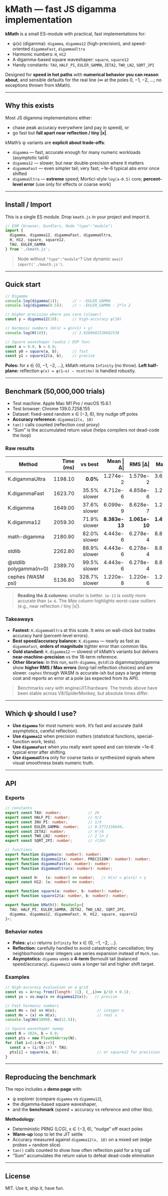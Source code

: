 # kMath — fast JS digamma implementation

**kMath** is a small ES-module with practical, fast implementations for:

* ψ(x) (digamma): `digamma`, `digamma12` (high-precision), and speed-oriented `digammaFast`, `digammaUltra`
* Harmonic numbers: `H`, `H12`
* A digamma-based square waveshaper: `square`, `square12`
* Handy constants: `TAU`, `HALF_PI`, `EULER_GAMMA`, `ZETA2`, `TWO_LN2`, `SQRT_2PI`

Designed for **speed in hot paths** with **numerical behavior you can reason about**, and sensible defaults for the real line (∞ at the poles 0, −1, −2, …; no exceptions thrown from kMath).

---

## Why this exists

Most JS digamma implementations either:

* chase peak accuracy everywhere (and pay in speed), or
* go fast but **fall apart near reflection / tiny |x|**.

kMath’s ψ variants are **explicit about trade-offs**:

* `digamma` — fast, accurate enough for many numeric workloads (asymptotic tail4)
* `digamma12` — slower, but near double-precision where it matters
* `digammaFast` — even simpler tail; very fast; \~1e-6 typical abs error once shifted
* `digammaUltra` — **extreme** speed; Mortici-style `log(a-0.5)` core; **percent-level error** (use only for effects or coarse work)

---

## Install / Import

This is a single ES module. Drop `kmath.js` in your project and import it.

```js
// ESM (browser, bundlers, Node "type":"module")
import {
  digamma, digamma12, digammaFast, digammaUltra,
  H, H12, square, square12,
  TAU, EULER_GAMMA
} from './kmath.js';
```

> Node without `"type":"module"`? Use dynamic `await import('./kmath.js')`.

---

## Quick start

```js
// Digamma
console.log(digamma(1));      // ~ -EULER_GAMMA
console.log(digamma(0.5));    // ~ -EULER_GAMMA - 2*ln 2

// Higher precision where you care (slower)
const y = digamma12(10);      // high-accuracy ψ(10)

// Harmonic numbers (H(n) = ψ(n+1) + γ)
console.log(H(10));           // 2.9289682539682538

// Square waveshaper (audio / DSP fun)
const a = 0.0, b = 8.0;
const y0 = square(a, b);      // fast
const y1 = square12(a, b);    // precise
```

**Poles:** for x ∈ {0, −1, −2, …}, kMath returns `Infinity` (no throw).
**Left half-plane:** reflection `ψ(x) = ψ(1−x) − πcot(πx)` is handled robustly.

---

## Benchmark (50,000,000 trials)

* Test machine: Apple Mac M1 Pro / macOS 15.6.1
* Test browser: Chrome 139.0.7258.155
* Dataset: fixed-seed random x ∈ (−3, 6), tiny nudge off poles
* **Accuracy reference:** `digamma12(x, 18)` 
* `tan()` calls counted (reflection cost proxy)
* “Sum” is the accumulated return value (helps compilers not dead-code the loop)

### Raw results

| Method                 | Time (ms) |       vs best |    Mean \|Δ\| |     RMS \|Δ\| |    Max \|Δ\| | Errors | tan() calls |           Sum |
| ---------------------- | --------: | ------------: | ------------: | ------------: | -----------: | -----: | ----------: | ------------: |
| K.digammaUltra         |   1198.10 |      **0.0%** |      1.274e-2 |      1.579e-2 |     3.649e-2 |      0 |           1 | 252878547.536 |
| K.digammaFast          |   1623.70 |  35.5% slower |      4.712e-6 |      4.858e-6 |     1.221e-4 |      0 |           1 | 253519658.026 |
| K.digamma              |   1649.00 |  37.6% slower |      6.099e-9 |      8.628e-7 |     1.221e-4 |      0 |           1 | 253519893.434 |
| K.digamma12            |   2059.30 |  71.9% slower | **8.383e-13** | **1.061e-10** | **1.490e-8** |      0 |           1 | 253519893.434 |
| math-digamma           |   2180.90 |  82.0% slower |      4.443e-6 |      6.278e-4 |     8.882e-2 |      1 |           0 | 253519893.434 |
| stdlib                 |   2262.80 |  88.9% slower |      4.443e-6 |      6.278e-4 |     8.882e-2 |      1 |           0 | 253519893.434 |
| @stdlib polygamma(n=0) |   2389.70 |  99.5% slower |      4.443e-6 |      6.278e-4 |     8.882e-2 |      1 |           0 | 253519893.434 |
| cephes (WASM psi)      |   5136.80 | 328.7% slower |      1.220e-8 |      1.220e-6 |     1.221e-4 |      1 |           0 | 253519893.434 |

> **Reading the Δ columns:** smaller is better. `1e-13` is *vastly* more accurate than `1e-6`.
> The *Max* column highlights worst-case outliers (e.g., near reflection / tiny |x|).

### Takeaways

* **Fastest:** `K.digammaUltra` at this scale. It wins on wall-clock but trades accuracy hard (percent-level errors).
* **Best speed/accuracy balance:** `K.digamma` — nearly as fast as `digammaFast`, **orders of magnitude** tighter error than common libs.
* **Gold standard:** `K.digamma12` — slowest of kMath’s variants but delivers **near-machine-precision** vs the 18-term reference.
* **Other libraries:** in this run, `math-digamma`, `@stdlib` digamma/polygamma show **higher RMS / Max errors** (long-tail reflection choices) and are slower. `cephes` through WASM is accurate-ish but pays a large interop cost and reports an error at a pole (as expected from its API).

> Benchmarks vary with engine/JIT/hardware. The trends above have been stable across V8/SpiderMonkey, but absolute times differ.

---

## Which ψ should I use?

* **Use `digamma`** for most numeric work. It’s fast and accurate (tail4 asymptotics, careful reflection).
* **Use `digamma12`** when precision matters (statistical functions, special-function work, tests).
* **Use `digammaFast`** when you really want speed and can tolerate \~1e-6 typical error after shifting.
* **Use `digammaUltra`** only for coarse tasks or synthesized signals where visual smoothness beats numeric truth.

---

## API

### Exports

```ts
// constants
export const TAU: number;            // 2π
export const HALF_PI: number;        // π/2
export const INV_PI: number;         // 1/π
export const EULER_GAMMA: number;    // 0.5772156649…
export const ZETA2: number;          // π²/6
export const TWO_LN2: number;        // 2 ln 2
export const SQRT_2PI: number;       // √(2π)

// functions
export function digamma(x: number): number;
export function digamma12(x: number, PRECISION?: number): number;
export function digammaFast(x: number): number;
export function digammaUltra(x: number): number;

export const H:   (x: number) => number;   // H(x) = ψ(x+1) + γ
export const H12: (x: number) => number;

export function square(a: number, b: number): number;
export function square12(a: number, b: number): number;

export function kMath(): Readonly<{
  TAU, HALF_PI, EULER_GAMMA, ZETA2, TWO_LN2, SQRT_2PI,
  digamma, digamma12, digammaFast, H, H12, square, square12
}>;
```

### Behavior notes

* **Poles:** `ψ(x)` returns `Infinity` for x ∈ {0, −1, −2, …}.
* **Reflection:** carefully handled to avoid catastrophic cancellation; tiny neighborhoods near integers use series expansion instead of `Math.tan`.
* **Asymptotics:** `digamma` uses a **4-term** Bernoulli tail (balanced speed/accuracy). `digamma12` uses a longer tail and higher shift target.

### Examples

```js
// High-accuracy evaluation on a grid
const xs = Array.from({length: 11}, (_,i)=> i/10 + 0.1);
const ys = xs.map(x => digamma12(x));   // precise

// Fast harmonic numbers
const Hn = (n) => H(n);                  // integer n
const Hx = (x) => H(x);                  // real x
console.log(Hn(1000), Hx(12.5));

// Square waveshaper sweep
const N = 1024, b = 8.0;
const pts = new Float64Array(N);
for (let i=0;i<N;i++){
  const a = (i/(N-1)) * TAU;
  pts[i] = square(a, b);                 // or square12 for precision
}
```

---

## Reproducing the benchmark

The repo includes a **demo page** with:

* ψ explorer (compare `digamma` vs `digamma12`),
* the digamma-based square waveshaper,
* and the **benchmark** (speed + accuracy vs reference and other libs).

**Methodology**:

* Deterministic PRNG (LCG), x ∈ (−3, 6), “nudge” off exact poles
* **Warm-up** loop to let the JIT settle
* Accuracy measured against `digamma12(x, 18)` on a mixed set (edge probes + random slice)
* `tan()` calls counted to show how often reflection paid for a trig call
* “Sum” accumulates the return value to defeat dead-code elimination

---

## License

MIT. Use it, ship it, have fun.
